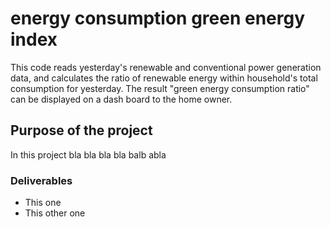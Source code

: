 # energy consumption green energy index
This code reads yesterday's renewable and conventional power generation data, and calculates the ratio of renewable energy within household's total consumption for yesterday. The result "green energy consumption ratio" can be displayed on a dash board to the home owner. 

## Purpose of the project
In this project bla bla bla bla balb  abla

### Deliverables
* This one
* This other one
